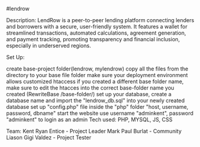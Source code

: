#lendrow

Description: LendRow is a peer-to-peer lending platform connecting lenders and borrowers with a secure, user-friendly system. It features a wallet for streamlined transactions, automated calculations, agreement generation, and payment tracking, promoting transparency and financial inclusion, especially in underserved regions.

Set Up:

create base-project folder(lendrow, mylendrow)
copy all the files from the directory to your base file folder
make sure your deployment environment allows customized htaccess
if you created a different base folder name, make sure to edit the htacces into the correct base-folder name you created (RewriteBase /base-folder/)
set up your database, create a database name and import the "lendrow_db.sql" into your newly created database
set up "config.php" file inside the "php" folder "host, username, password, dbname"
start the website
use username "adminkent", password "adminkent" to login as an admin
Tech used: PHP, MYSQL, JS, CSS

Team: Kent Ryan Entice - Project Leader Mark Paul Burlat - Community Liason Gigi Valdez - Project Tester
